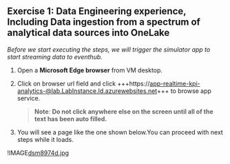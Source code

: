 ## Exercise 1: Data Engineering experience, Including Data ingestion from a spectrum of analytical data sources into OneLake

*Before we start executing the steps, we will trigger the simulator app to start streaming data to eventhub.*

1. Open a **Microsoft Edge browser** from VM desktop.

2. Click on browser url field and click +++https://app-realtime-kpi-analytics-@lab.LabInstance.Id.azurewebsites.net+++ to browse app service.

	>**Note**: **Do not click anywhere else on the screen until all of the text has been auto filled.**

3. You will see a page like the one shown below.You can proceed with next steps while it loads.

!IMAGE[dsm8974d.jpg](instructions249094/dsm8974d.jpg)
